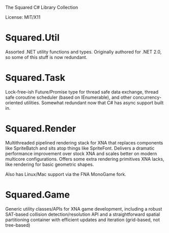 The Squared C# Library Collection

License: MIT/X11

Squared.Util
============

Assorted .NET utility functions and types. Originally authored for .NET 2.0, so some of this stuff is now redundant.

Squared.Task
============

Lock-free-ish Future/Promise type for thread safe data exchange, thread safe coroutine scheduler (based on IEnumerable), and other concurrency-oriented utilities. Somewhat redundant now that C# has async support built in.

Squared.Render
==============

Multithreaded pipelined rendering stack for XNA that replaces components like SpriteBatch and sits atop things like SpriteFont. Delivers a dramatic performance improvement over stock XNA and scales better on modern multicore configurations. Offers some extra rendering primitives XNA lacks, like rendering for basic geometric shapes.

Also has Linux/Mac support via the FNA MonoGame fork.

Squared.Game
============

Generic utility classes/APIs for XNA game development, including a robust SAT-based collision detection/resolution API and a straightforward spatial partitioning container with efficient updates and iteration (grid-based, not tree-based)
